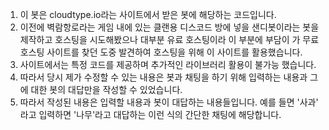 1. 이 봇은 cloudtype.io라는 사이트에서 받은 봇에 해당하는 코드입니다.
2. 이전에 벽람항로라는 게임 내에 있는 클랜용 디스코드 방에 넣을 샌디봇이라는 봇을 제작하고 호스팅을 시도해봤으나 대부분 유료 호스팅이라 이 부분에 부담이 가 무료 호스팅 사이트를 찾던 도중 발견하여 호스팅을 위해 이 사이트를 활용했습니다.
3. 사이트에서는 특정 코드를 제공하며 추가적인 라이브러리 활용이 불가능 했습니다.
4. 따라서 당시 제가 수정할 수 있는 내용은 봇과 채팅을 하기 위해 입력하는 내용과 그에 대한 봇의 대답만을 작성할 수 있었습니다.
5. 따라서 작성된 내용은 입력할 내용과 봇이 대답하는 내용들입니다. 예를 들면 '사과' 라고 입력하면 '나무'라고 대답하는 이런 식의 간단한 채팅에 해당합니다.
